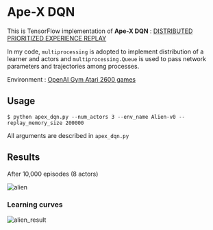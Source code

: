 # Ape-X DQN
This is TensorFlow implementation of **Ape-X DQN** : [DISTRIBUTED PRIORITIZED EXPERIENCE REPLAY](https://openreview.net/pdf?id=H1Dy---0Z)


In my code, 
`multiprocessing` is adopted to implement distribution of a learner and actors and
`multiprocessing.Queue` is used to pass network parameters and trajectories among processes.

Environment : 
[OpenAI Gym Atari 2600 games](https://gym.openai.com/envs/#atari)


## Usage
```
$ python apex_dqn.py --num_actors 3 --env_name Alien-v0 --replay_memory_size 200000
```

All arguments are described in `apex_dqn.py`


## Results

After 10,000 episodes (8 actors)

![alien](https://user-images.githubusercontent.com/39490801/49695191-9cfbf380-fbda-11e8-879d-35bc819deb4c.gif)

### Learning curves

![alien_result](https://user-images.githubusercontent.com/39490801/49695268-f1ec3980-fbdb-11e8-979d-ed0307eb79a0.png)
